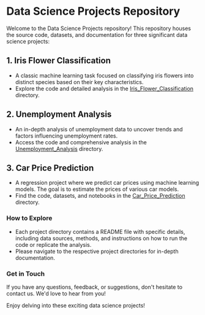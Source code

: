 
# Data Science Projects Repository

Welcome to the Data Science Projects repository! This repository houses the source code, datasets, and documentation for three significant data science projects:

## 1. Iris Flower Classification

- A classic machine learning task focused on classifying iris flowers into distinct species based on their key characteristics.
- Explore the code and detailed analysis in the [Iris_Flower_Classification](./Iris_Flower_Classification) directory.

## 2. Unemployment Analysis

- An in-depth analysis of unemployment data to uncover trends and factors influencing unemployment rates.
- Access the code and comprehensive analysis in the [Unemployment_Analysis](./Unemployment_Analysis) directory.

## 3. Car Price Prediction

- A regression project where we predict car prices using machine learning models. The goal is to estimate the prices of various car models.
- Find the code, datasets, and notebooks in the [Car_Price_Prediction](./Car_Price_Prediction) directory.

### How to Explore

- Each project directory contains a README file with specific details, including data sources, methods, and instructions on how to run the code or replicate the analysis.
- Please navigate to the respective project directories for in-depth documentation.

### Get in Touch

If you have any questions, feedback, or suggestions, don't hesitate to contact us. We'd love to hear from you!

Enjoy delving into these exciting data science projects!
